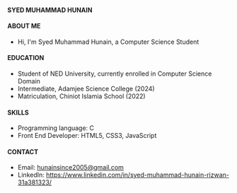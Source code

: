
#### SYED MUHAMMAD HUNAIN

#### ABOUT ME
* Hi, I'm Syed Muhammad Hunain, a Computer Science Student

#### EDUCATION

* Student of NED University, currently enrolled in Computer Science Domain
* Intermediate, Adamjee Science College (2024)
* Matriculation, Chiniot Islamia School (2022)


#### SKILLS
* Programming language: C
* Front End Developer: HTML5, CSS3, JavaScript

#### CONTACT
* Email: hunainsince2005@gmail.com 
* LinkedIn: https://www.linkedin.com/in/syed-muhammad-hunain-rizwan-31a381323/
<!---
SyedMuhammadHunain/SyedMuhammadHunain is a ✨ special ✨ repository because its `README.md` (this file) appears on your GitHub profile.
You can click the Preview link to take a look at your changes.
--->
